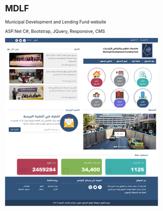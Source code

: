 # MDLF
Municipal Development and Lending Fund website 

ASP.Net C#, Bootstrap, JQuery, Responsive, CMS


 ![Alt text](https://github.com/FirasOmar/MDLF/blob/master/MDLF-Updated.png)


